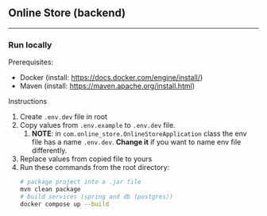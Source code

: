 ## Online Store (backend)

***

### Run locally

Prerequisites:

- Docker (install: https://docs.docker.com/engine/install/)
- Maven (install: https://maven.apache.org/install.html)

Instructions

1. Create `.env.dev` file in root
2. Copy values from `.env.example` to `.env.dev` file.
    1. <b>NOTE</b>: in `com.online_store.OnlineStoreApplication` class the env file has a name `.env.dev`. <b>Change
       it</b> if you want to name env file differently.
3. Replace values from copied file to yours
4. Run these commands from the root directory:
    ```bash
   # package project into a .jar file
    mvn clean package
   # build services (spring and db (postgres))
    docker compose up --build
   ```
   